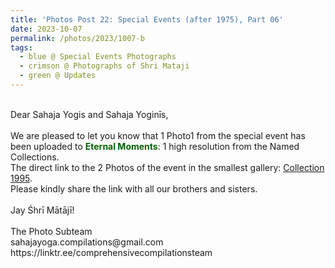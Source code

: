 ```yaml
---
title: 'Photos Post 22: Special Events (after 1975), Part 06'
date: 2023-10-07
permalink: /photos/2023/1007-b
tags:
  - blue @ Special Events Photographs
  - crimson @ Photographs of Shri Mataji
  - green @ Updates
---
```


<p>
<br>
Dear Sahaja Yogis and Sahaja Yoginīs,<br>
<br>
We are pleased to let you know that 1 Photo1 from the special event <font color="Crimson"><b></b></font> has been uploaded to <font color="DarkGreen"><b>Eternal Moments</b></font>: 1 high resolution from the Named Collections.<br>
The direct link to the 2 Photos of the event in the smallest gallery: <a href="https://eternalmoments.smugmug.com/Collections/David-Bur%C5%A1a-Collection/1995/"> Collection 1995</a>.<br> 
Please kindly share the link with all our brothers and sisters.<br>

<br>
Jay Śhrī Mātājī!<br>
<br>
The Photo Subteam<br>
sahajayoga.compilations@gmail.com<br>
https://linktr.ee/comprehensivecompilationsteam
</p>